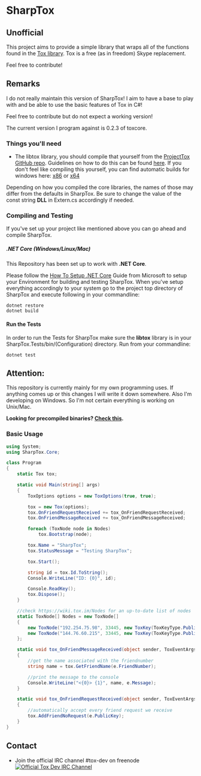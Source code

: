 SharpTox
========
Unofficial
--------

This project aims to provide a simple library that wraps all of the functions found in the [Tox library](https://github.com/irungentoo/ProjectTox-Core "ProjectTox GitHub repo").
Tox is a free (as in freedom) Skype replacement.

Feel free to contribute!

## Remarks

I do not really maintain this version of SharpTox! I aim to have a base to play with and be able to use the basic features of Tox in C#!

Feel free to contribute but do not expect a working version!

The current version I program against is 0.2.3 of toxcore.

### Things you'll need

* The libtox library, you should compile that yourself from the [ProjectTox GitHub repo](https://github.com/irungentoo/ProjectTox-Core "Tox Github repo"). Guidelines on how to do this can be found [here](https://github.com/irungentoo/toxcore/blob/master/INSTALL.md "Crosscompile guidelines"). If you don't feel like compiling this yourself, you can find automatic builds for windows here: [x86](https://build.tox.chat/view/libtoxcore/job/libtoxcore-toktok_build_windows_x86_shared_release/ "x86 dll") or [x64](https://build.tox.chat/view/libtoxcore/job/libtoxcore-toktok_build_windows_x86-64_shared_release/ "x64 dll")

Depending on how you compiled the core libraries, the names of those may differ from the 
defaults in SharpTox. Be sure to change the value of the const string **DLL**
in Extern.cs accordingly if needed.

### Compiling and Testing
If you've set up your project like mentioned above you can go ahead and compile SharpTox.

##### .NET Core (Windows/Linux/Mac)
This Repository has been set up to work with **.NET Core**.

Please follow the [How To Setup .NET Core](https://www.microsoft.com/net/core) Guide from
Microsoft to setup your Environment for building and testing SharpTox.
When you've setup everything accordingly to your system go to the project top directory of
SharpTox and execute following in your commandline:

```
dotnet restore
dotnet build
```

#### Run the Tests
In order to run the Tests for SharpTox make sure the **libtox** library is in your
SharpTox.Tests/bin/(Configuration) directory.
Run from your commandline:

```
dotnet test
```

## Attention:
This repository is currently mainly for my own programming uses.
If anything comes up or this changes I will write it down somewhere.
Also I'm developing on Windows. So I'm not certain everything is working on Unix/Mac.

**Looking for precompiled binaries? [Check this](https://jenkins.impy.me/ "SharpTox Binaries").**

### Basic Usage
```csharp
using System;
using SharpTox.Core;

class Program
{
    static Tox tox;

    static void Main(string[] args)
    {
        ToxOptions options = new ToxOptions(true, true);

        tox = new Tox(options);
        tox.OnFriendRequestReceived += tox_OnFriendRequestReceived;
        tox.OnFriendMessageReceived += tox_OnFriendMessageReceived;

        foreach (ToxNode node in Nodes)
            tox.Bootstrap(node);

        tox.Name = "SharpTox";
        tox.StatusMessage = "Testing SharpTox";

        tox.Start();

        string id = tox.Id.ToString();
        Console.WriteLine("ID: {0}", id);

        Console.ReadKey();
        tox.Dispose();
    }

    //check https://wiki.tox.im/Nodes for an up-to-date list of nodes
    static ToxNode[] Nodes = new ToxNode[]
    {
        new ToxNode("192.254.75.98", 33445, new ToxKey(ToxKeyType.Public, "951C88B7E75C867418ACDB5D273821372BB5BD652740BCDF623A4FA293E75D2F")),
        new ToxNode("144.76.60.215", 33445, new ToxKey(ToxKeyType.Public, "04119E835DF3E78BACF0F84235B300546AF8B936F035185E2A8E9E0A67C8924F"))
    };

    static void tox_OnFriendMessageReceived(object sender, ToxEventArgs.FriendMessageEventArgs e)
    {
        //get the name associated with the friendnumber
        string name = tox.GetFriendName(e.FriendNumber);

        //print the message to the console
        Console.WriteLine("<{0}> {1}", name, e.Message);
    }

    static void tox_OnFriendRequestReceived(object sender, ToxEventArgs.FriendRequestEventArgs e)
    {
        //automatically accept every friend request we receive
        tox.AddFriendNoRequest(e.PublicKey);
    }
}

```

Contact
-------
* Join the official IRC channel #tox-dev on freenode
[![Official Tox Dev IRC Channel](https://kiwiirc.com/buttons/irc.freenode.net/tox-dev.png)](https://kiwiirc.com/client/irc.freenode.net/?theme=basic#tox-dev)
